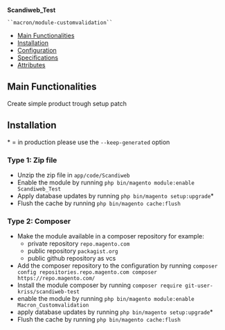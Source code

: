 **Scandiweb_Test**

    ``macron/module-customvalidation``

 - [Main Functionalities](#markdown-header-main-functionalities)
 - [Installation](#markdown-header-installation)
 - [Configuration](#markdown-header-configuration)
 - [Specifications](#markdown-header-specifications)
 - [Attributes](#markdown-header-attributes)


## Main Functionalities
Create simple product trough setup patch

## Installation
\* = in production please use the `--keep-generated` option

### Type 1: Zip file

 - Unzip the zip file in `app/code/Scandiweb`
 - Enable the module by running `php bin/magento module:enable Scandiweb_Test`
 - Apply database updates by running `php bin/magento setup:upgrade`\*
 - Flush the cache by running `php bin/magento cache:flush`

### Type 2: Composer

 - Make the module available in a composer repository for example:
    - private repository `repo.magento.com`
    - public repository `packagist.org`
    - public github repository as vcs
 - Add the composer repository to the configuration by running `composer config repositories.repo.magento.com composer https://repo.magento.com/`
 - Install the module composer by running `composer require git-user-kriss/scandiweb-test`
 - enable the module by running `php bin/magento module:enable Macron_Customvalidation`
 - apply database updates by running `php bin/magento setup:upgrade`\*
 - Flush the cache by running `php bin/magento cache:flush`